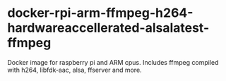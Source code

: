 # docker-rpi-arm-ffmpeg-h264-hardwareaccellerated-alsalatest-ffmpeg
Docker image for raspberry pi and ARM cpus. Includes ffmpeg compiled with h264, libfdk-aac, alsa, ffserver and more.
